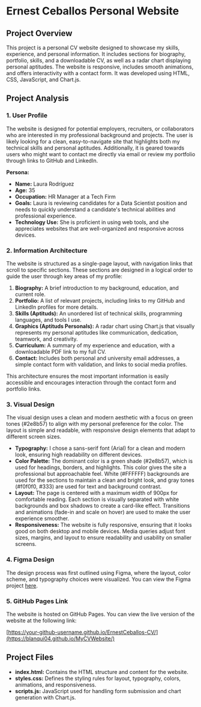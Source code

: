 # Ernest Ceballos Personal Website

## Project Overview

This project is a personal CV website designed to showcase my skills, experience, and personal information. It includes sections for biography, portfolio, skills, and a downloadable CV, as well as a radar chart displaying personal aptitudes. The website is responsive, includes smooth animations, and offers interactivity with a contact form. It was developed using HTML, CSS, JavaScript, and Chart.js.

## Project Analysis

### 1. User Profile

The website is designed for potential employers, recruiters, or collaborators who are interested in my professional background and projects. The user is likely looking for a clean, easy-to-navigate site that highlights both my technical skills and personal aptitudes. Additionally, it is geared towards users who might want to contact me directly via email or review my portfolio through links to GitHub and LinkedIn.

**Persona:**
- **Name:** Laura Rodríguez
- **Age:** 35
- **Occupation:** HR Manager at a Tech Firm
- **Goals:** Laura is reviewing candidates for a Data Scientist position and needs to quickly understand a candidate's technical abilities and professional experience.
- **Technology Use:** She is proficient in using web tools, and she appreciates websites that are well-organized and responsive across devices.

### 2. Information Architecture

The website is structured as a single-page layout, with navigation links that scroll to specific sections. These sections are designed in a logical order to guide the user through key areas of my profile:
1. **Biography:** A brief introduction to my background, education, and current role.
2. **Portfolio:** A list of relevant projects, including links to my GitHub and LinkedIn profiles for more details.
3. **Skills (Aptituds):** An unordered list of technical skills, programming languages, and tools I use.
4. **Graphics (Aptituds Personals):** A radar chart using Chart.js that visually represents my personal aptitudes like communication, dedication, teamwork, and creativity.
5. **Curriculum:** A summary of my experience and education, with a downloadable PDF link to my full CV.
6. **Contact:** Includes both personal and university email addresses, a simple contact form with validation, and links to social media profiles.

This architecture ensures the most important information is easily accessible and encourages interaction through the contact form and portfolio links.

### 3. Visual Design

The visual design uses a clean and modern aesthetic with a focus on green tones (#2e8b57) to align with my personal preference for the color. The layout is simple and readable, with responsive design elements that adapt to different screen sizes.

- **Typography:** I chose a sans-serif font (Arial) for a clean and modern look, ensuring high readability on different devices.
- **Color Palette:** The dominant color is a green shade (#2e8b57), which is used for headings, borders, and highlights. This color gives the site a professional but approachable feel. White (#FFFFFF) backgrounds are used for the sections to maintain a clean and bright look, and gray tones (#f0f0f0, #333) are used for text and background contrast.
- **Layout:** The page is centered with a maximum width of 900px for comfortable reading. Each section is visually separated with white backgrounds and box shadows to create a card-like effect. Transitions and animations (fade-in and scale on hover) are used to make the user experience smoother.
- **Responsiveness:** The website is fully responsive, ensuring that it looks good on both desktop and mobile devices. Media queries adjust font sizes, margins, and layout to ensure readability and usability on smaller screens.

### 4. Figma Design

The design process was first outlined using Figma, where the layout, color scheme, and typography choices were visualized. You can view the Figma project [here](https://www.figma.com/design/3wCW1Ru5zZjLhyitEsw2q8/LaMevaPaginaPersonal?node-id=0-1&t=V0ieqN3l6X2GBC9Y-1).

### 5. GitHub Pages Link

The website is hosted on GitHub Pages. You can view the live version of the website at the following link:

[https://your-github-username.github.io/ErnestCeballos-CV/](https://blanqui04.github.io/MyCVWebsite/)

## Project Files

- **index.html:** Contains the HTML structure and content for the website.
- **styles.css:** Defines the styling rules for layout, typography, colors, animations, and responsiveness.
- **scripts.js:** JavaScript used for handling form submission and chart generation with Chart.js.
